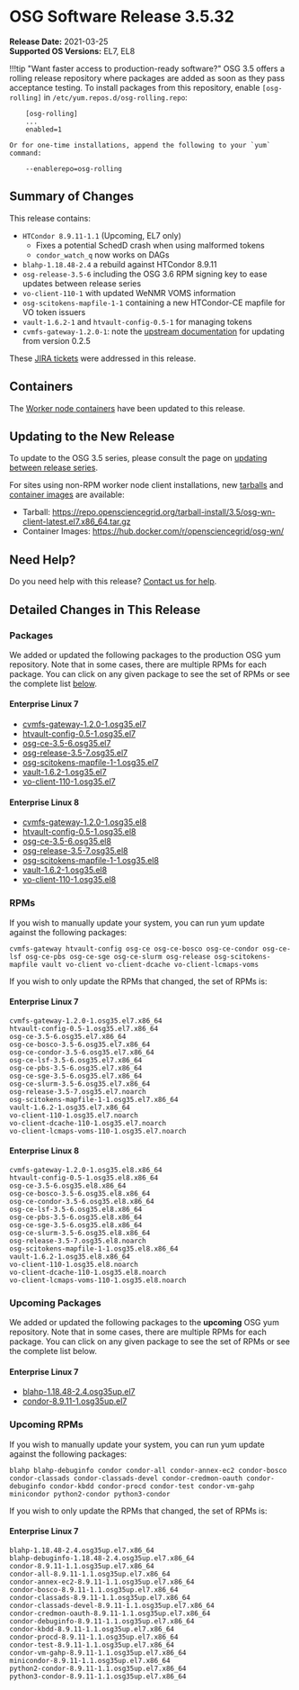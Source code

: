 OSG Software Release 3.5.32
===========================

**Release Date:** 2021-03-25  
**Supported OS Versions:** EL7, EL8

!!!tip "Want faster access to production-ready software?"
    OSG 3.5 offers a rolling release repository where packages are added as soon as they pass acceptance testing.
    To install packages from this repository, enable `[osg-rolling]` in `/etc/yum.repos.d/osg-rolling.repo`:

        [osg-rolling]
        ...
        enabled=1

    Or for one-time installations, append the following to your `yum` command:

        --enablerepo=osg-rolling

Summary of Changes
------------------

This release contains:

-   `HTCondor 8.9.11-1.1` (Upcoming, EL7 only)
    -   Fixes a potential SchedD crash when using malformed tokens
    -   `condor_watch_q` now works on DAGs
-   `blahp-1.18.48-2.4` a rebuild against HTCondor 8.9.11
-   `osg-release-3.5-6` including the OSG 3.6 RPM signing key to ease updates between release series
-   `vo-client-110-1` with updated WeNMR VOMS information
-   `osg-scitokens-mapfile-1-1` containing a new HTCondor-CE mapfile for VO token issuers
-   `vault-1.6.2-1` and `htvault-config-0.5-1` for managing tokens
-   `cvmfs-gateway-1.2.0-1`: note the
    [upstream documentation](https://cvmfs.readthedocs.io/en/latest/cpt-repository-gateway.html#updating-from-cvmfs-gateway-0-2-5)
    for updating from version 0.2.5


These
[JIRA tickets](https://opensciencegrid.atlassian.net/issues/?jql=project%20%3D%20SOFTWARE%20AND%20fixVersion%20in%20(3.5.32%2C3.5.32-upcoming)%20ORDER%20BY%20priority%20DESC%2C%20key%20DESC)
were addressed in this release.

Containers
----------

The [Worker node containers](../../worker-node/using-wn-containers.md) have been updated to this release.


Updating to the New Release
---------------------------

To update to the OSG 3.5 series, please consult the page on
[updating between release series](../updating-to-osg-35.md).

For sites using non-RPM worker node client installations, new [tarballs](../../worker-node/install-wn-tarball.md) and
[container images](../../worker-node/using-wn-containers.md) are available:

- Tarball: <https://repo.opensciencegrid.org/tarball-install/3.5/osg-wn-client-latest.el7.x86_64.tar.gz>
- Container Images: <https://hub.docker.com/r/opensciencegrid/osg-wn/>

Need Help?
----------

Do you need help with this release? [Contact us for help](../../common/help.md).

Detailed Changes in This Release
--------------------------------

### Packages

We added or updated the following packages to the production OSG yum repository.
Note that in some cases, there are multiple RPMs for each package.
You can click on any given package to see the set of RPMs or see the complete list [below](#rpms).

#### Enterprise Linux 7

-   [cvmfs-gateway-1.2.0-1.osg35.el7](https://koji.chtc.wisc.edu/koji/search?match=glob&type=build&terms=cvmfs-gateway-1.2.0-1.osg35.el7)
-   [htvault-config-0.5-1.osg35.el7](https://koji.chtc.wisc.edu/koji/search?match=glob&type=build&terms=htvault-config-0.5-1.osg35.el7)
-   [osg-ce-3.5-6.osg35.el7](https://koji.chtc.wisc.edu/koji/search?match=glob&type=build&terms=osg-ce-3.5-6.osg35.el7)
-   [osg-release-3.5-7.osg35.el7](https://koji.chtc.wisc.edu/koji/search?match=glob&type=build&terms=osg-release-3.5-7.osg35.el7)
-   [osg-scitokens-mapfile-1-1.osg35.el7](https://koji.chtc.wisc.edu/koji/search?match=glob&type=build&terms=osg-scitokens-mapfile-1-1.osg35.el7)
-   [vault-1.6.2-1.osg35.el7](https://koji.chtc.wisc.edu/koji/search?match=glob&type=build&terms=vault-1.6.2-1.osg35.el7)
-   [vo-client-110-1.osg35.el7](https://koji.chtc.wisc.edu/koji/search?match=glob&type=build&terms=vo-client-110-1.osg35.el7)

#### Enterprise Linux 8

-   [cvmfs-gateway-1.2.0-1.osg35.el8](https://koji.chtc.wisc.edu/koji/search?match=glob&type=build&terms=cvmfs-gateway-1.2.0-1.osg35.el8)
-   [htvault-config-0.5-1.osg35.el8](https://koji.chtc.wisc.edu/koji/search?match=glob&type=build&terms=htvault-config-0.5-1.osg35.el8)
-   [osg-ce-3.5-6.osg35.el8](https://koji.chtc.wisc.edu/koji/search?match=glob&type=build&terms=osg-ce-3.5-6.osg35.el8)
-   [osg-release-3.5-7.osg35.el8](https://koji.chtc.wisc.edu/koji/search?match=glob&type=build&terms=osg-release-3.5-7.osg35.el8)
-   [osg-scitokens-mapfile-1-1.osg35.el8](https://koji.chtc.wisc.edu/koji/search?match=glob&type=build&terms=osg-scitokens-mapfile-1-1.osg35.el8)
-   [vault-1.6.2-1.osg35.el8](https://koji.chtc.wisc.edu/koji/search?match=glob&type=build&terms=vault-1.6.2-1.osg35.el8)
-   [vo-client-110-1.osg35.el8](https://koji.chtc.wisc.edu/koji/search?match=glob&type=build&terms=vo-client-110-1.osg35.el8)

### RPMs

If you wish to manually update your system, you can run yum update against the following packages:

    cvmfs-gateway htvault-config osg-ce osg-ce-bosco osg-ce-condor osg-ce-lsf osg-ce-pbs osg-ce-sge osg-ce-slurm osg-release osg-scitokens-mapfile vault vo-client vo-client-dcache vo-client-lcmaps-voms

If you wish to only update the RPMs that changed, the set of RPMs is:

#### Enterprise Linux 7

``` file
cvmfs-gateway-1.2.0-1.osg35.el7.x86_64
htvault-config-0.5-1.osg35.el7.x86_64
osg-ce-3.5-6.osg35.el7.x86_64
osg-ce-bosco-3.5-6.osg35.el7.x86_64
osg-ce-condor-3.5-6.osg35.el7.x86_64
osg-ce-lsf-3.5-6.osg35.el7.x86_64
osg-ce-pbs-3.5-6.osg35.el7.x86_64
osg-ce-sge-3.5-6.osg35.el7.x86_64
osg-ce-slurm-3.5-6.osg35.el7.x86_64
osg-release-3.5-7.osg35.el7.noarch
osg-scitokens-mapfile-1-1.osg35.el7.x86_64
vault-1.6.2-1.osg35.el7.x86_64
vo-client-110-1.osg35.el7.noarch
vo-client-dcache-110-1.osg35.el7.noarch
vo-client-lcmaps-voms-110-1.osg35.el7.noarch
```

#### Enterprise Linux 8

``` file
cvmfs-gateway-1.2.0-1.osg35.el8.x86_64
htvault-config-0.5-1.osg35.el8.x86_64
osg-ce-3.5-6.osg35.el8.x86_64
osg-ce-bosco-3.5-6.osg35.el8.x86_64
osg-ce-condor-3.5-6.osg35.el8.x86_64
osg-ce-lsf-3.5-6.osg35.el8.x86_64
osg-ce-pbs-3.5-6.osg35.el8.x86_64
osg-ce-sge-3.5-6.osg35.el8.x86_64
osg-ce-slurm-3.5-6.osg35.el8.x86_64
osg-release-3.5-7.osg35.el8.noarch
osg-scitokens-mapfile-1-1.osg35.el8.x86_64
vault-1.6.2-1.osg35.el8.x86_64
vo-client-110-1.osg35.el8.noarch
vo-client-dcache-110-1.osg35.el8.noarch
vo-client-lcmaps-voms-110-1.osg35.el8.noarch
```

### Upcoming Packages

We added or updated the following packages to the **upcoming** OSG yum repository.
Note that in some cases, there are multiple RPMs for each package.
You can click on any given package to see the set of RPMs or see the complete list below.

#### Enterprise Linux 7

-   [blahp-1.18.48-2.4.osg35up.el7](https://koji.chtc.wisc.edu/koji/search?match=glob&type=build&terms=blahp-1.18.48-2.4.osg35up.el7)
-   [condor-8.9.11-1.osg35up.el7](https://koji.chtc.wisc.edu/koji/search?match=glob&type=build&terms=condor-8.9.11-1.1.osg35up.el7)

### Upcoming RPMs

If you wish to manually update your system, you can run yum update against the following packages:

    blahp blahp-debuginfo condor condor-all condor-annex-ec2 condor-bosco condor-classads condor-classads-devel condor-credmon-oauth condor-debuginfo condor-kbdd condor-procd condor-test condor-vm-gahp minicondor python2-condor python3-condor

If you wish to only update the RPMs that changed, the set of RPMs is:

#### Enterprise Linux 7

``` file
blahp-1.18.48-2.4.osg35up.el7.x86_64
blahp-debuginfo-1.18.48-2.4.osg35up.el7.x86_64
condor-8.9.11-1.1.osg35up.el7.x86_64
condor-all-8.9.11-1.1.osg35up.el7.x86_64
condor-annex-ec2-8.9.11-1.1.osg35up.el7.x86_64
condor-bosco-8.9.11-1.1.osg35up.el7.x86_64
condor-classads-8.9.11-1.1.osg35up.el7.x86_64
condor-classads-devel-8.9.11-1.1.osg35up.el7.x86_64
condor-credmon-oauth-8.9.11-1.1.osg35up.el7.x86_64
condor-debuginfo-8.9.11-1.1.osg35up.el7.x86_64
condor-kbdd-8.9.11-1.1.osg35up.el7.x86_64
condor-procd-8.9.11-1.1.osg35up.el7.x86_64
condor-test-8.9.11-1.1.osg35up.el7.x86_64
condor-vm-gahp-8.9.11-1.1.osg35up.el7.x86_64
minicondor-8.9.11-1.1.osg35up.el7.x86_64
python2-condor-8.9.11-1.1.osg35up.el7.x86_64
python3-condor-8.9.11-1.1.osg35up.el7.x86_64
```
